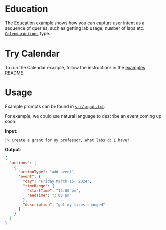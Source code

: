# Education

The Education example shows how you can capture user intent as a sequence of queries, such as getting lab usage, number of labs etc. [`CalendarActions`](./src/calendarActionsSchema.ts) type.

# Try Calendar

To run the Calendar example, follow the instructions in the [examples README](../README.md#step-1-configure-your-development-environment).

# Usage

Example prompts can be found in [`src/input.txt`](./src/input.txt).

For example, we could use natural language to describe an event coming up soon:

**Input**:

```
📅> Create a grant for my professor, What labs do I have?
```

**Output**:

```json
{
  "actions": [
    {
      "actionType": "add event",
      "event": {
        "day": "Friday March 15, 2024",
        "timeRange": {
          "startTime": "12:00 pm",
          "endTime": "2:00 pm"
        },
        "description": "get my tires changed"
      }
    }
  ]
}
```